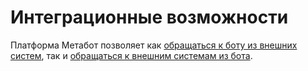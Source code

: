 # Интеграционные возможности​

Платформа Метабот позволяет как [обращаться к боту из внешних систем](bot-api.md), так и [обращаться к внешним системам из бота](obrashenie-k-vneshnim-sistemam-iz-bota.md).




